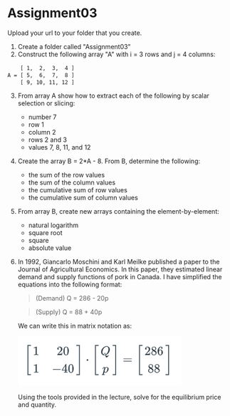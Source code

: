 # Assignment03
 
Upload your url to your folder that you create.

1. Create a folder called "Assignment03"
2. Construct the following array "A" with i = 3 rows and j = 4 columns: 
```
    [ 1,  2,  3,  4 ]
A = [ 5,  6,  7,  8 ]
    [ 9, 10, 11, 12 ]
```
3. From array A show how to extract each of the following by scalar selection or slicing:
    * number 7
    * row 1
    * column 2
    * rows 2 and 3
    * values 7, 8, 11, and 12
4. Create the array B = 2*A - 8. From B, determine the following:
    * the sum of the row values
    * the sum of the column values
    * the cumulative sum of row values
    * the cumulative sum of column values
5. From array B, create new arrays containing the element-by-element:
    * natural logarithm
    * square root
    * square
    * absolute value
6. In 1992, Giancarlo Moschini and Karl Meilke published a paper to the Journal of Agricultural Economics. In this paper, they estimated linear demand and supply functions of pork in Canada. I have simplified the equations into the following format:                                                   
    >(Demand) Q = 286 - 20p

    >(Supply) Q = 88 + 40p

    We can write this in matrix notation as:

    ![](supply_and_demand_formula.png)

    Using the tools provided in the lecture, solve for the equilibrium price and quantity.